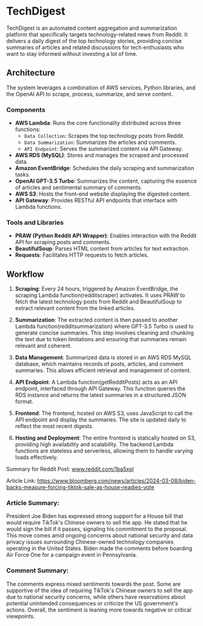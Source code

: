 # TechDigest

TechDigest is an automated content aggregation and summarization platform that specifically targets technology-related news from Reddit. It delivers a daily digest of the top technology stories, providing concise summaries of articles and related discussions for tech enthusiasts who want to stay informed without investing a lot of time.

## Architecture
The system leverages a combination of AWS services, Python libraries, and the OpenAI API to scrape, process, summarize, and serve content.

### Components
- **AWS Lambda**: Runs the core functionality distributed across three functions:
  - `Data Collection`: Scrapes the top technology posts from Reddit.
  - `Data Summarization`: Summarizes the articles and comments.
  - `API Endpoint`: Serves the summarized content via API Gateway.
- **AWS RDS (MySQL)**: Stores and manages the scraped and processed data.
- **Amazon EventBridge**: Schedules the daily scraping and summarization tasks.
- **OpenAI GPT-3.5 Turbo**: Summarizes the content, capturing the essence of articles and sentimental summary of comments.
- **AWS S3**: Hosts the front-end website displaying the digested content.
- **API Gateway**: Provides RESTful API endpoints that interface with Lambda functions.

### Tools and Libraries
- **PRAW (Python Reddit API Wrapper)**: Enables interaction with the Reddit API for scraping posts and comments.
- **BeautifulSoup**: Parses HTML content from articles for text extraction.
- **Requests**: Facilitates HTTP requests to fetch articles.

## Workflow
1. **Scraping**: Every 24 hours, triggered by Amazon EventBridge, the scraping Lambda function(redditscraper) activates. It uses PRAW to fetch the latest technology posts from Reddit and BeautifulSoup to extract relevant content from the linked articles.
   
2. **Summarization**: The extracted content is then passed to another Lambda function(redditsummarization) where GPT-3.5 Turbo is used to generate concise summaries. This step involves cleaning and chunking the text due to token limitations and ensuring that summaries remain relevant and coherent.

3. **Data Management**: Summarized data is stored in an AWS RDS MySQL database, which maintains records of posts, articles, and comment summaries. This allows efficient retrieval and management of content.

4. **API Endpoint**: A Lambda function(getRedditPosts) acts as an API endpoint, interfaced through API Gateway. This function queries the RDS instance and returns the latest summaries in a structured JSON format.

5. **Frontend**: The frontend, hosted on AWS S3, uses JavaScript to call the API endpoint and display the summaries. The site is updated daily to reflect the most recent digests.

6. **Hosting and Deployment**: The entire frontend is statically hosted on S3, providing high availability and scalability. The backend Lambda functions are stateless and serverless, allowing them to handle varying loads effectively.









Summary for Reddit Post: www.reddit.com/1ba5xpl 

Article Link: https://www.bloomberg.com/news/articles/2024-03-08/biden-backs-measure-forcing-tiktok-sale-as-house-readies-vote

### Article Summary: 

President Joe Biden has expressed strong support for a House bill that would require TikTok's Chinese owners to sell the app. He stated that he would sign the bill if it passes, signaling his commitment to the proposal. This move comes amid ongoing concerns about national security and data privacy issues surrounding Chinese-owned technology companies operating in the United States. Biden made the comments before boarding Air Force One for a campaign event in Pennsylvania.

### Comment Summary: 

The comments express mixed sentiments towards the post. Some are supportive of the idea of requiring TikTok's Chinese owners to sell the app due to national security concerns, while others have reservations about potential unintended consequences or criticize the US government's actions. Overall, the sentiment is leaning more towards negative or critical viewpoints.
